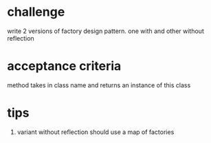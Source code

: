 # challenge
write 2 versions of factory design pattern. one with and other without reflection

# acceptance criteria
method takes in class name and returns an instance of this class

# tips
1. variant without reflection should use a map of factories
